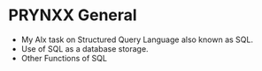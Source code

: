 # PRYNXX General

* My Alx task on Structured Query Language also known as SQL.
* Use of SQL as a database storage.
* Other Functions of SQL
